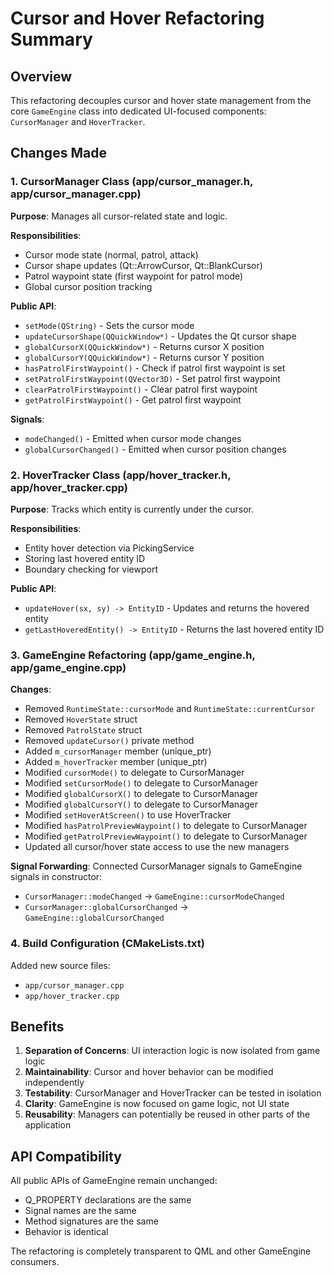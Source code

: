 # Cursor and Hover Refactoring Summary

## Overview
This refactoring decouples cursor and hover state management from the core `GameEngine` class into dedicated UI-focused components: `CursorManager` and `HoverTracker`.

## Changes Made

### 1. CursorManager Class (app/cursor_manager.h, app/cursor_manager.cpp)
**Purpose**: Manages all cursor-related state and logic.

**Responsibilities**:
- Cursor mode state (normal, patrol, attack)
- Cursor shape updates (Qt::ArrowCursor, Qt::BlankCursor)
- Patrol waypoint state (first waypoint for patrol mode)
- Global cursor position tracking

**Public API**:
- `setMode(QString)` - Sets the cursor mode
- `updateCursorShape(QQuickWindow*)` - Updates the Qt cursor shape
- `globalCursorX(QQuickWindow*)` - Returns cursor X position
- `globalCursorY(QQuickWindow*)` - Returns cursor Y position
- `hasPatrolFirstWaypoint()` - Check if patrol first waypoint is set
- `setPatrolFirstWaypoint(QVector3D)` - Set patrol first waypoint
- `clearPatrolFirstWaypoint()` - Clear patrol first waypoint
- `getPatrolFirstWaypoint()` - Get patrol first waypoint

**Signals**:
- `modeChanged()` - Emitted when cursor mode changes
- `globalCursorChanged()` - Emitted when cursor position changes

### 2. HoverTracker Class (app/hover_tracker.h, app/hover_tracker.cpp)
**Purpose**: Tracks which entity is currently under the cursor.

**Responsibilities**:
- Entity hover detection via PickingService
- Storing last hovered entity ID
- Boundary checking for viewport

**Public API**:
- `updateHover(sx, sy) -> EntityID` - Updates and returns the hovered entity
- `getLastHoveredEntity() -> EntityID` - Returns the last hovered entity ID

### 3. GameEngine Refactoring (app/game_engine.h, app/game_engine.cpp)
**Changes**:
- Removed `RuntimeState::cursorMode` and `RuntimeState::currentCursor`
- Removed `HoverState` struct
- Removed `PatrolState` struct
- Removed `updateCursor()` private method
- Added `m_cursorManager` member (unique_ptr<CursorManager>)
- Added `m_hoverTracker` member (unique_ptr<HoverTracker>)
- Modified `cursorMode()` to delegate to CursorManager
- Modified `setCursorMode()` to delegate to CursorManager
- Modified `globalCursorX()` to delegate to CursorManager
- Modified `globalCursorY()` to delegate to CursorManager
- Modified `setHoverAtScreen()` to use HoverTracker
- Modified `hasPatrolPreviewWaypoint()` to delegate to CursorManager
- Modified `getPatrolPreviewWaypoint()` to delegate to CursorManager
- Updated all cursor/hover state access to use the new managers

**Signal Forwarding**:
Connected CursorManager signals to GameEngine signals in constructor:
- `CursorManager::modeChanged` -> `GameEngine::cursorModeChanged`
- `CursorManager::globalCursorChanged` -> `GameEngine::globalCursorChanged`

### 4. Build Configuration (CMakeLists.txt)
Added new source files:
- `app/cursor_manager.cpp`
- `app/hover_tracker.cpp`

## Benefits

1. **Separation of Concerns**: UI interaction logic is now isolated from game logic
2. **Maintainability**: Cursor and hover behavior can be modified independently
3. **Testability**: CursorManager and HoverTracker can be tested in isolation
4. **Clarity**: GameEngine is now focused on game logic, not UI state
5. **Reusability**: Managers can potentially be reused in other parts of the application

## API Compatibility

All public APIs of GameEngine remain unchanged:
- Q_PROPERTY declarations are the same
- Signal names are the same
- Method signatures are the same
- Behavior is identical

The refactoring is completely transparent to QML and other GameEngine consumers.
